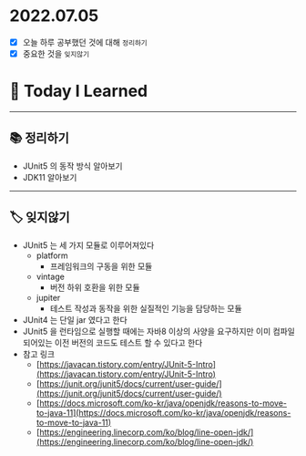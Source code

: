 # 2022.07.05

- [x]  오늘 하루 공부했던 것에 대해 `정리하기`
- [x]  중요한 것을 `잊지않기`

# 🚩 Today I Learned

---

## 📚 정리하기

- JUnit5 의 동작 방식 알아보기
- JDK11 알아보기

---

## 🏷 잊지않기

- JUnit5 는 세 가지 모듈로 이루어져있다
    - platform
        - 프레임워크의 구동을 위한 모듈
    - vintage
        - 버전 하위 호환을 위한 모듈
    - jupiter
        - 테스트 작성과 동작을 위한 실질적인 기능을 담당하는 모듈
- JUnit4 는 단일 jar 였다고 한다
- JUnit5 을 런타임으로 실행할 때에는 자바8 이상의 사양을 요구하지만 이미 컴파일 되어있는 이전 버전의 코드도 테스트 할 수 있다고 한다
- 참고 링크
    - [https://javacan.tistory.com/entry/JUnit-5-Intro](https://javacan.tistory.com/entry/JUnit-5-Intro)
    - [https://junit.org/junit5/docs/current/user-guide/](https://junit.org/junit5/docs/current/user-guide/)
    - [https://docs.microsoft.com/ko-kr/java/openjdk/reasons-to-move-to-java-11](https://docs.microsoft.com/ko-kr/java/openjdk/reasons-to-move-to-java-11)
    - [https://engineering.linecorp.com/ko/blog/line-open-jdk/](https://engineering.linecorp.com/ko/blog/line-open-jdk/)